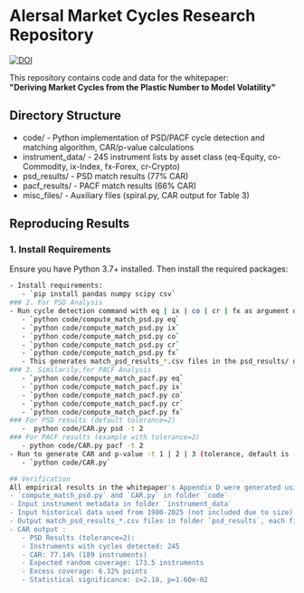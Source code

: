 # Alersal Market Cycles Research Repository
[![DOI](https://zenodo.org/badge/DOI/10.5281/zenodo.16730906.svg)](https://doi.org/10.5281/zenodo.16730906)

This repository contains code and data for the whitepaper:  
**"Deriving Market Cycles from the Plastic Number to Model Volatility"**

## Directory Structure
- code/                   - Python implementation of PSD/PACF cycle detection and matching algorithm, CAR/p-value calculations
- instrument_data/        - 245 instrument lists by asset class (eq-Equity, co-Commodity, ix-Index, fx-Forex, cr-Crypto)
- psd_results/            - PSD match results (77% CAR)
- pacf_results/           - PACF match results (66% CAR)
- misc_files/             - Auxiliary files (spiral.py, CAR output for Table 3)

## Reproducing Results
### 1. Install Requirements
Ensure you have Python 3.7+ installed. Then install the required packages:
```bash pip install pandas numpy scipy statsmodels
- Install requirements:  
   - `pip install pandas numpy scipy csv`
### 2. For PSD Analysis
- Run cycle detection command with eq | ix | co | cr | fx as argument one-by-one
   - `python code/compute_match_psd.py eq`
   - `python code/compute_match_psd.py ix`
   - `python code/compute_match_psd.py co`
   - `python code/compute_match_psd.py cr`
   - `python code/compute_match_psd.py fx`
   - This generates match_psd_results_*.csv files in the psd_results/ directory.
### 3. Similarily,for PACF Analysis
   - `python code/compute_match_pacf.py eq`
   - `python code/compute_match_pacf.py ix`
   - `python code/compute_match_pacf.py co`
   - `python code/compute_match_pacf.py cr`
   - `python code/compute_match_pacf.py fx`
### For PSD results (default tolerance=2)
   -  python code/CAR.py psd -t 2
### For PACF results (example with tolerance=2)
   - python code/CAR.py pacf -t 2
- Run to generate CAR and p-value -t 1 | 2 | 3 (tolerance, default is -t=2)
   - `python code/CAR.py`

## Verification
All empirical results in the whitepaper's Appendix D were generated using:
- `compute_match_psd.py` and `CAR.py` in folder `code`
- Input instrument metadata in folder `instrument_data`
- Input historical data used from 1980-2025 (not included due to size)
- Output match_psd_results_*.csv files in folder `psd_results`, each file contains universal cycle matches and corresponding deltas 
- CAR output :
   - PSD Results (tolerance=2):
   - Instruments with cycles detected: 245
   - CAR: 77.14% (189 instruments)
   - Expected random coverage: 173.5 instruments
   - Excess coverage: 6.32% points
   - Statistical significance: z=2.18, p=1.60e-02
